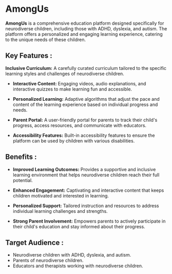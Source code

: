 # AmongUs

**AmongUs** is a comprehensive education platform designed specifically for neurodiverse children, including those with ADHD, dyslexia, and autism. The platform offers a personalized and engaging learning experience, catering to the unique needs of these children.

## Key Features :

**Inclusive Curriculum:** A carefully curated curriculum tailored to the specific learning styles and challenges of neurodiverse children.

- **Interactive Content:** Engaging videos, audio explanations, and interactive quizzes to make learning fun and accessible.

- **Personalized Learning:** Adaptive algorithms that adjust the pace and content of the learning experience based on individual progress and needs.

- **Parent Portal:** A user-friendly portal for parents to track their child's progress, access resources, and communicate with educators.

- **Accessibility Features:** Built-in accessibility features to ensure the platform can be used by children with various disabilities.

## Benefits :

- **Improved Learning Outcomes:** Provides a supportive and inclusive learning environment that helps neurodiverse children reach their full potential.

- **Enhanced Engagement:** Captivating and interactive content that keeps children motivated and interested in learning.

- **Personalized Support:** Tailored instruction and resources to address individual learning challenges and strengths.

- **Strong Parent Involvement:** Empowers parents to actively participate in their child's education and stay informed about their progress.

## Target Audience :

- Neurodiverse children with ADHD, dyslexia, and autism.
- Parents of neurodiverse children.
- Educators and therapists working with neurodiverse children.
